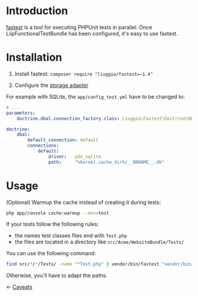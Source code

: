Introduction
============

[fastest](https://github.com/liuggio/fastest) is a tool for executing PHPUnit tests in parallel.
Once LiipFunctionalTestBundle has been configured, it's easy to use fastest.

Installation
============

1. Install fastest: `composer require "liuggio/fastest=~1.4"`

2. Configure the [storage adapter](https://github.com/liuggio/fastest#storage-adapters)

For example with SQLite, the `app/config_test.yml` have to be changed to:

```yaml
# ...
parameters:
    doctrine.dbal.connection_factory.class: Liuggio\Fastest\Doctrine\DBAL\ConnectionFactory

doctrine:
    dbal:
        default_connection: default
        connections:
            default:
                driver:   pdo_sqlite
                path:     "%kernel.cache_dir%/__DBNAME__.db"
```

Usage
=====

(Optional) Warmup the cache instead of creating it during tests:

```bash
php app/console cache:warmup --env=test
```

If your tests follow the following rules:

 - the names test classes files end with `Test.php`
 - the files are located in a directory like `src/Acme/WebsiteBundle/Tests/`

You can use the following command:

```bash
find src/*/*/Tests/ -name "*Test.php" | vendor/bin/fastest "vendor/bin/phpunit -c app/phpunit.xml.dist {};"
```

Otherwise, you'll have to adapt the paths.

← [Caveats](./caveats.md)

